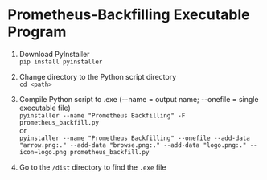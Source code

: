 # Prometheus-Backfilling Executable Program

1. Download PyInstaller\
```pip install pyinstaller```

2. Change directory to the Python script directory\
```cd <path>```

3. Compile Python script to .exe (--name = output name; --onefile = single executable file)\
```pyinstaller --name "Prometheus Backfilling" -F prometheus_backfill.py```\
or\
```pyinstaller --name "Prometheus Backfilling" --onefile --add-data "arrow.png:." --add-data "browse.png:." --add-data "logo.png:." --icon=logo.png prometheus_backfill.py```

5. Go to the ```/dist``` directory to find the ```.exe``` file 
